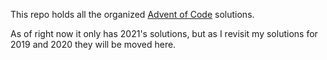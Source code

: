 This repo holds all the organized [Advent of Code](https://adventofcode.com) solutions.

As of right now it only has 2021's solutions, but as I revisit my solutions for 2019 and 2020 they will be moved here.